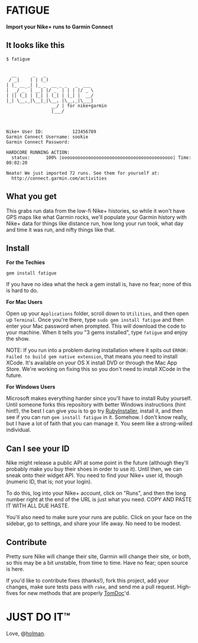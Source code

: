 # FATIGUE
**Import your Nike+ runs to Garmin Connect**

## It looks like this

    $ fatigue


      __      _   _                  
     / _|    | | (_)                 
    | |_ __ _| |_ _  __ _ _   _  ___ 
    |  _/ _` | __| |/ _` | | | |/ _ \
    | || (_| | |_| | (_| | |_| |  __/
    |_| \__,_|\__|_|\__, |\__,_|\___|
                     __/ | for nike+garmin
                     |___/               



    Nike+ User ID:           123456789
    Garmin Connect Username: sookie
    Garmin Connect Password: 

    HARDCORE RUNNING ACTION: 
      status:      100% |oooooooooooooooooooooooooooooooooooooooooo| Time: 00:02:20

    Neato! We just imported 72 runs. See them for yourself at:
      http://connect.garmin.com/activities

## What you get

This grabs run data from the low-fi Nike+ histories, so while it won't have GPS
maps like what Garmin rocks, we'll populate your Garmin history with Nike+ data
for things like distance run, how long your run took, what day and time it was
run, and nifty things like that.

## Install

**For the Techies**

    gem install fatigue

If you have no idea what the heck a gem install is, have no fear; none of this
is hard to do.

**For Mac Users**

Open up your `Applications` folder, scroll down to `Utilities`, and then open
up `Terminal`. Once you're there, type `sudo gem install fatigue` and then
enter your Mac password when prompted. This will download the code to your
machine. When it tells you "3 gems installed", type `fatigue` and enjoy the
show.

NOTE: If you run into a problem during installation where it spits out `ERROR:
Failed to build gem native extension`, that means you need to install XCode.
It's available on your OS X install DVD or through the Mac App Store. We're
working on fixing this so you don't need to install XCode in the future.

**For Windows Users**

Microsoft makes everything harder since you'll have to install Ruby yourself.
Until someone forks this repository with better Windows instructions (hint
hint!), the best I can give you is to go try
[RubyInstaller](http://rubyinstaller.org), install it, and then see if you can
run `gem install fatigue` in it. Somehow. I don't know really, but I have a lot
of faith that you can manage it. You seem like a strong-willed individual.

## Can I see your ID

Nike might release a public API at some point in the future (although they'll
probably make you buy their shoes in order to use it). Until then, we can sneak
onto their widget API. You need to find your Nike+ user id, though (numeric ID,
that is; not your login).

To do this, log into your Nike+ account, click on "Runs", and then the long
number right at the end of the URL is just what you need. COPY AND PASTE IT
WITH ALL DUE HASTE.

You'll also need to make sure your runs are public. Click on your face on the
sidebar, go to settings, and share your life away. No need to be modest.

## Contribute

Pretty sure Nike will change their site, Garmin will change their site, or
both, so this may be a bit unstable, from time to time. Have no fear; open
source is here.

If you'd like to contribute fixes (thanks!), fork this project, add your
changes, make sure tests pass with `rake`, and send me a pull request.
High-fives for new methods that are properly [TomDoc](http://tomdoc.org)'d.

# JUST DO IT™
Love, @[holman](http://twitter.com/holman).
